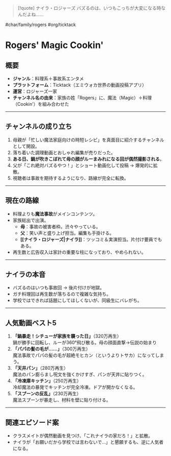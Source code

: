 > [!quote] ナイラ・ロジャーズ
> バズるのは、いつもこっちが大変になる時なんだよね……

#char/family/rogers #org/ticktack
# Rogers' Magic Cookin'

## 概要
- **ジャンル**：料理系＋事故系エンタメ
- **プラットフォーム**：Ticktack（エミウォカ世界の動画投稿アプリ）
- **運営**：ロジャーズ一家
- **チャンネル名の由来**：家族の姓「Rogers」に、魔法（Magic）＋料理（Cookin'）を組み合わせた

---

## チャンネルの成り立ち
1. 母親が「忙しい魔法家庭向けの時短レシピ」を真面目に紹介するチャンネルとして開設。
2. 落ち着いた調理動画とおしゃれ編集が売りだった。
3. **ある日、鍋が吹きこぼれて母の顔がルーまみれになる回が偶然撮影される**。
4. 父が「これ絶対バズるやつ！」とショート動画化して投稿 → 爆発的に拡散。
5. 視聴者は事故を期待するようになり、路線が完全に転換。

---

## 現在の路線
- 料理よりも**魔法事故**がメインコンテンツ。
- 家族総出で出演。
    - **母**：事故の被害者枠。渋々やっている。
    - **父**：笑い声と盛り上げ担当。編集も手掛ける。
    - **[[ナイラ・ロジャーズ|ナイラ]]**：ツッコミ＆実演担当。片付け要員でもある。
- 再生数と広告収入は家計の重要な柱になっており、やめられない。

---

## ナイラの本音
- バズるのはいつも事故回 → 後片付けが地獄。
- ガチ料理回は再生数が落ちるので複雑な気持ち。
- 学校ではできれば話題にしてほしくないが、同級生にバレがち。

---

## 人気動画ベスト5
1. **「鍋暴走！シチューが家族を襲った日」**（320万再生）  
   鍋が勝手に回転し、ルーが360°飛び散る。母の顔面直撃→伝説の始まり
2. **「パパの髪の毛が……」**（300万再生）  
   魔法事故でパパの髪の毛が超絶モヒカン（というよりトサカ）になってしまう。
3. **「天井パン」**（280万再生）  
   魔法のパン膨らまし呪文を強くかけすぎ、パンが天井に貼りつく。
4. **「冷凍庫キッチン」**（250万再生）  
   冷却魔法の暴発でキッチンが完全冷凍。ドアが開かなくなる。
5. **「スプーンの反乱」**（230万再生）  
   魔法スプーンが暴走し、材料を壁に貼り付ける。

---

## 関連エピソード案
- クラスメイトが偶然動画を見つけ、「これナイラの家だろ！」と拡散。
- ナイラが「お願いだから学校では言わないで…」と懇願するも、逆に人気者になる。
